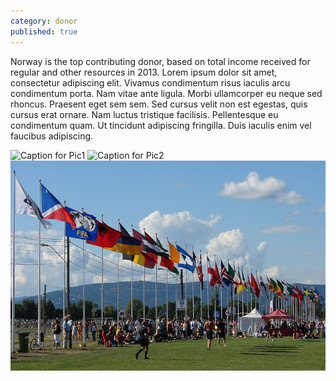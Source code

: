 ```yaml
---
category: donor
published: true
---
```


Norway is the top contributing donor, based on total income received for regular and other resources in 2013. Lorem ipsum dolor sit amet, consectetur adipiscing elit. Vivamus condimentum risus iaculis arcu condimentum porta. Nam vitae ante ligula. Morbi ullamcorper eu neque sed rhoncus. Praesent eget sem sem. Sed cursus velit non est egestas, quis cursus erat ornare. Nam luctus tristique facilisis. Pellentesque eu condimentum quam. Ut tincidunt adipiscing fringilla. Duis iaculis enim vel faucibus adipiscing.

![Caption for Pic1](http://farm3.staticflickr.com/2521/4080560617_f220de276d_z.jpg)
![Caption for Pic2](http://farm6.staticflickr.com/5204/5250348658_9dd136efa0_z.jpg)
![Drag and dropped to media field](/undp-projects/media/204070621_872037d9ae_z.jpg)
